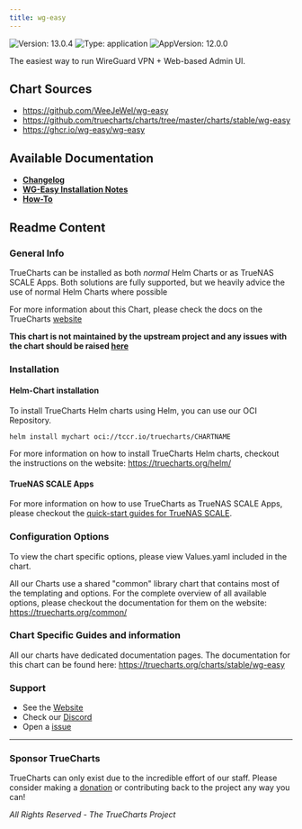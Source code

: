 ```yaml
---
title: wg-easy
---
```


![Version: 13.0.4](https://img.shields.io/badge/Version-13.0.4-informational?style=flat-square) ![Type: application](https://img.shields.io/badge/Type-application-informational?style=flat-square) ![AppVersion: 12.0.0](https://img.shields.io/badge/AppVersion-12.0.0-informational?style=flat-square)

The easiest way to run WireGuard VPN + Web-based Admin UI.

## Chart Sources

- https://github.com/WeeJeWel/wg-easy
- https://github.com/truecharts/charts/tree/master/charts/stable/wg-easy
- https://ghcr.io/wg-easy/wg-easy

## Available Documentation

- [**Changelog**](./changelog)
- [**WG-Easy Installation Notes**](./installation-notes)
- [**How-To**](./setup-guide)

## Readme Content


### General Info

TrueCharts can be installed as both _normal_ Helm Charts or as TrueNAS SCALE Apps.
Both solutions are fully supported, but we heavily advice the use of normal Helm Charts where possible

For more information about this Chart, please check the docs on the TrueCharts [website](https://truecharts.org/charts/stable/wg-easy)

**This chart is not maintained by the upstream project and any issues with the chart should be raised [here](https://github.com/truecharts/charts/issues/new/choose)**

### Installation

#### Helm-Chart installation

To install TrueCharts Helm charts using Helm, you can use our OCI Repository.

`helm install mychart oci://tccr.io/truecharts/CHARTNAME`

For more information on how to install TrueCharts Helm charts, checkout the instructions on the website: https://truecharts.org/helm/


#### TrueNAS SCALE Apps

For more information on how to use TrueCharts as TrueNAS SCALE Apps, please checkout the [quick-start guides for TrueNAS SCALE](https://truecharts.org/scale/guides/scale-intro).

### Configuration Options

To view the chart specific options, please view Values.yaml included in the chart.

All our Charts use a shared "common" library chart that contains most of the templating and options.
For the complete overview of all available options, please checkout the documentation for them on the website: https://truecharts.org/common/

### Chart Specific Guides and information

All our charts have dedicated documentation pages.
The documentation for this chart can be found here:
https://truecharts.org/charts/stable/wg-easy

### Support


- See the [Website](https://truecharts.org)
- Check our [Discord](https://discord.gg/tVsPTHWTtr)
- Open a [issue](https://github.com/truecharts/charts/issues/new/choose)

---

### Sponsor TrueCharts

TrueCharts can only exist due to the incredible effort of our staff.
Please consider making a [donation](https://truecharts.org/general/sponsor) or contributing back to the project any way you can!

_All Rights Reserved - The TrueCharts Project_
